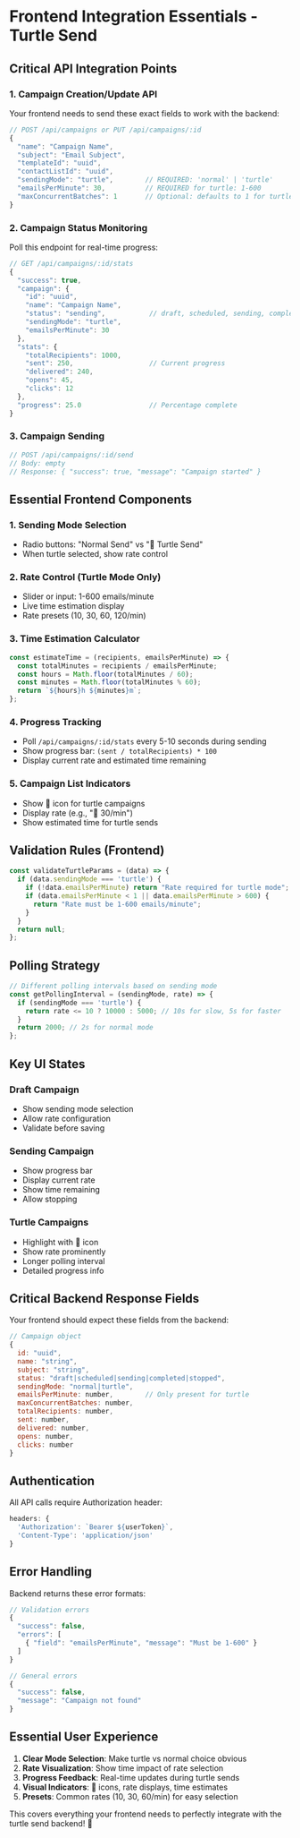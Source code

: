 # Frontend Integration Essentials - Turtle Send

## Critical API Integration Points

### 1. Campaign Creation/Update API
Your frontend needs to send these exact fields to work with the backend:

```javascript
// POST /api/campaigns or PUT /api/campaigns/:id
{
  "name": "Campaign Name",
  "subject": "Email Subject",
  "templateId": "uuid",
  "contactListId": "uuid",
  "sendingMode": "turtle",        // REQUIRED: 'normal' | 'turtle'
  "emailsPerMinute": 30,          // REQUIRED for turtle: 1-600
  "maxConcurrentBatches": 1       // Optional: defaults to 1 for turtle, 10 for normal
}
```

### 2. Campaign Status Monitoring
Poll this endpoint for real-time progress:

```javascript
// GET /api/campaigns/:id/stats
{
  "success": true,
  "campaign": {
    "id": "uuid",
    "name": "Campaign Name",
    "status": "sending",           // draft, scheduled, sending, completed, stopped
    "sendingMode": "turtle",
    "emailsPerMinute": 30
  },
  "stats": {
    "totalRecipients": 1000,
    "sent": 250,                   // Current progress
    "delivered": 240,
    "opens": 45,
    "clicks": 12
  },
  "progress": 25.0                 // Percentage complete
}
```

### 3. Campaign Sending
```javascript
// POST /api/campaigns/:id/send
// Body: empty
// Response: { "success": true, "message": "Campaign started" }
```

## Essential Frontend Components

### 1. Sending Mode Selection
- Radio buttons: "Normal Send" vs "🐢 Turtle Send"
- When turtle selected, show rate control

### 2. Rate Control (Turtle Mode Only)
- Slider or input: 1-600 emails/minute
- Live time estimation display
- Rate presets (10, 30, 60, 120/min)

### 3. Time Estimation Calculator
```javascript
const estimateTime = (recipients, emailsPerMinute) => {
  const totalMinutes = recipients / emailsPerMinute;
  const hours = Math.floor(totalMinutes / 60);
  const minutes = Math.floor(totalMinutes % 60);
  return `${hours}h ${minutes}m`;
};
```

### 4. Progress Tracking
- Poll `/api/campaigns/:id/stats` every 5-10 seconds during sending
- Show progress bar: `(sent / totalRecipients) * 100`
- Display current rate and estimated time remaining

### 5. Campaign List Indicators
- Show 🐢 icon for turtle campaigns
- Display rate (e.g., "🐢 30/min") 
- Show estimated time for turtle sends

## Validation Rules (Frontend)

```javascript
const validateTurtleParams = (data) => {
  if (data.sendingMode === 'turtle') {
    if (!data.emailsPerMinute) return "Rate required for turtle mode";
    if (data.emailsPerMinute < 1 || data.emailsPerMinute > 600) {
      return "Rate must be 1-600 emails/minute";
    }
  }
  return null;
};
```

## Polling Strategy

```javascript
// Different polling intervals based on sending mode
const getPollingInterval = (sendingMode, rate) => {
  if (sendingMode === 'turtle') {
    return rate <= 10 ? 10000 : 5000; // 10s for slow, 5s for faster
  }
  return 2000; // 2s for normal mode
};
```

## Key UI States

### Draft Campaign
- Show sending mode selection
- Allow rate configuration
- Validate before saving

### Sending Campaign  
- Show progress bar
- Display current rate
- Show time remaining
- Allow stopping

### Turtle Campaigns
- Highlight with 🐢 icon
- Show rate prominently  
- Longer polling interval
- Detailed progress info

## Critical Backend Response Fields

Your frontend should expect these fields from the backend:

```javascript
// Campaign object
{
  id: "uuid",
  name: "string",
  subject: "string", 
  status: "draft|scheduled|sending|completed|stopped",
  sendingMode: "normal|turtle",
  emailsPerMinute: number,        // Only present for turtle
  maxConcurrentBatches: number,
  totalRecipients: number,
  sent: number,
  delivered: number,
  opens: number,
  clicks: number
}
```

## Authentication
All API calls require Authorization header:
```javascript
headers: {
  'Authorization': `Bearer ${userToken}`,
  'Content-Type': 'application/json'
}
```

## Error Handling
Backend returns these error formats:
```javascript
// Validation errors
{
  "success": false,
  "errors": [
    { "field": "emailsPerMinute", "message": "Must be 1-600" }
  ]
}

// General errors  
{
  "success": false,
  "message": "Campaign not found"
}
```

## Essential User Experience

1. **Clear Mode Selection**: Make turtle vs normal choice obvious
2. **Rate Visualization**: Show time impact of rate selection
3. **Progress Feedback**: Real-time updates during turtle sends
4. **Visual Indicators**: 🐢 icons, rate displays, time estimates
5. **Presets**: Common rates (10, 30, 60/min) for easy selection

This covers everything your frontend needs to perfectly integrate with the turtle send backend! 🎯
